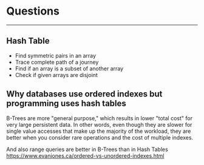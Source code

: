# Questions

---

## Hash Table

- Find symmetric pairs in an array
- Trace complete path of a journey
- Find if an array is a subset of another array
- Check if given arrays are disjoint

## Why databases use ordered indexes but programming uses hash tables

B-Trees are more "general purpose," which results in lower "total cost" for very large persistent data. In other words, even though they are slower for single value accesses that make up the majority of the workload, they are better when you consider rare operations and the cost of multiple indexes.

And also range queries are better in B-Trees than in Hash Tables
<https://www.evanjones.ca/ordered-vs-unordered-indexes.html>

